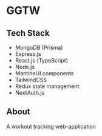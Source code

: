 # GGTW

## Tech Stack

- MongoDB (Prisma)
- Express.js
- React.js (TypeScript)
- Node.js
- MantineUI components
- TailwindCSS
- Redux state management
- NextAuth.js

## About

A workout tracking web-application
